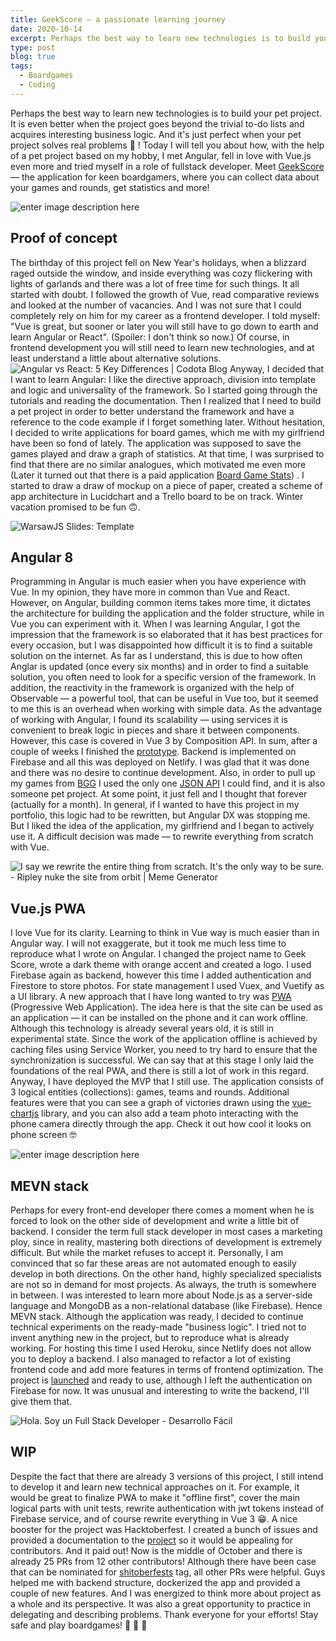 ```yaml
---
title: GeekScore — a passionate learning journey
date: 2020-10-14
excerpt: Perhaps the best way to learn new technologies is to build your pet project...
type: post
blog: true
tags:
  - Boardgames
  - Coding
---
```


Perhaps the best way to learn new technologies is to build your pet project. It is even better when the project goes beyond the trivial to-do lists and acquires interesting business logic. And it's just perfect when your pet project solves real problems 🚀 !
Today I will tell you about how, with the help of a pet project based on my hobby, I met Angular, fell in love with Vue.js even more and tried myself in a role of fullstack developer.
Meet [GeekScore](http://geekscore.netlify.com/) — the application for keen boardgamers, where you can collect data about your games and rounds, get statistics and more!

![enter image description here](https://i.ibb.co/gWTjWGK/mstile-144x144.png)

## Proof of concept

The birthday of this project fell on New Year's holidays, when a blizzard raged outside the window, and inside everything was cozy flickering with lights of garlands and there was a lot of free time for such things. It all started with doubt. I followed the growth of Vue, read comparative reviews and looked at the number of vacancies. And I was not sure that I could completely rely on him for my career as a frontend developer.
I told myself: "Vue is great, but sooner or later you will still have to go down to earth and learn Angular or React". (Spoiler: I don't think so now.) Of course, in frontend development you will still need to learn new technologies, and at least understand a little about alternative solutions.
![Angular vs React: 5 Key Differences | Codota Blog](https://lh6.googleusercontent.com/6yH5XCIneYnqwXWZOcupNV2wkITf-ZxKoYfbkirBUDf-1eRCRjy0AtWGyip00VdXhKR72jiD3W-SQFBfzBcsgh22cE82fSuZmy63ZYIWF-tg5LDKyVpKD5NzDx7s-XdFChAfUnRt)
Anyway, I decided that I want to learn Angular: I like the directive approach, division into template and logic and universality of the framework. So I started going through the tutorials and reading the documentation. Then I realized that I need to build a pet project in order to better understand the framework and have a reference to the code example if I forget something later. Without hesitation, I decided to write applications for board games, which me with my girlfriend have been so fond of lately. The application was supposed to save the games played and draw a graph of statistics. At that time, I was surprised to find that there are no similar analogues, which motivated me even more (Later it turned out that there is a paid application [Board Game Stats](https://www.bgstatsapp.com/)) . I started to draw a draw of mockup on a piece of paper, created a scheme of app architecture in Lucidchart and a Trello board to be on track. Winter vacation promised to be fun 🙃.

![WarsawJS Slides: Template](https://valian.github.io/warsawjs-slides-vue/pictures/meme-started.jpg)

## Angular 8

Programming in Angular is much easier when you have experience with Vue. In my opinion, they have more in common than Vue and React. However, on Angular, building common items takes more time, it dictates the architecture for building the application and the folder structure, while in Vue you can experiment with it. When I was learning Angular, I got the impression that the framework is so elaborated that it has best practices for every occasion, but I was disappointed how difficult it is to find a suitable solution on the internet. As far as I understand, this is due to how often Anglar is updated (once every six months) and in order to find a suitable solution, you often need to look for a specific version of the framework. In addition, the reactivity in the framework is organized with the help of Observable — a powerful tool, that can be useful in Vue too, but it seemed to me this is an overhead when working with simple data. As the advantage of working with Angular, I found its scalability — using services it is convenient to break logic in pieces and share it between components. However, this case is covered in Vue 3 by Composition API.
In sum, after a couple of weeks I finished the [prototype](https://geekstat.netlify.app). Backend is implemented on Firebase and all this was deployed on Netlify. I was glad that it was done and there was no desire to continue development. Also, in order to pull up my games from [BGG](https://boardgamegeek.com/) I used the only one [JSON API](https://bgg-json.azurewebsites.net/) I could find, and it is also someone pet project. At some point, it just fell and I thought that forever (actually for a month). In general, if I wanted to have this project in my portfolio, this logic had to be rewritten, but Angular DX was stopping me. But I liked the idea of the application, my girlfriend and I began to actively use it. A difficult decision was made — to rewrite everything from scratch with Vue.

![I say we rewrite the entire thing from scratch. It's the only way to be  sure. - Ripley nuke the site from orbit | Meme Generator](https://i.ibb.co/5MrcGnc/i-say-we-rewrite-the-entire-thing-from-scratch-its-the-only-way-to-be-sure-1.jpg)

## Vue.js PWA

I love Vue for its clarity. Learning to think in Vue way is much easier than in Angular way. I will not exaggerate, but it took me much less time to reproduce what I wrote on Angular. I changed the project name to Geek Score, wrote a dark theme with orange accent and created a logo. I used Firebase again as backend, however this time I added authentication and Firestore to store photos. For state management I used Vuex, and Vuetify as a UI library.
A new approach that I have long wanted to try was [PWA](https://en.wikipedia.org/wiki/Progressive_web_application) (Progressive Web Application). The idea here is that the site can be used as an application — it can be installed on the phone and it can work offline. Although this technology is already several years old, it is still in experimental state. Since the work of the application offline is achieved by caching files using Service Worker, you need to try hard to ensure that the synchronization is successful. We can say that at this stage I only laid the foundations of the real PWA, and there is still a lot of work in this regard. Anyway, I have deployed the MVP that I still use. The application consists of 3 logical entities (collections): games, teams and rounds. Additional features were that you can see a graph of victories drawn using the [vue-chartjs](https://vue-chartjs.org) library, and you can also add a team photo interacting with the phone camera directly through the app. Check it out how cool it looks on phone screen 🤓

![enter image description here](https://i.ibb.co/Jn7JFg5/photo-2020-10-14-21-34-07.jpg)

## MEVN stack

Perhaps for every front-end developer there comes a moment when he is forced to look on the other side of development and write a little bit of backend. I consider the term full stack developer in most cases a marketing ploy, since in reality, mastering both directions of development is extremely difficult. But while the market refuses to accept it. Personally, I am convinced that so far these areas are not automated enough to easily develop in both directions. On the other hand, highly specialized specialists are not so in demand for most projects. As always, the truth is somewhere in between.
I was interested to learn more about Node.js as a server-side language and MongoDB as a non-relational database (like Firebase). Hence MEVN stack. Although the application was ready, I decided to continue technical experiments on the ready-made "business logic". I tried not to invent anything new in the project, but to reproduce what is already working. For hosting this time I used Heroku, since Netlify does not allow you to deploy a backend. I also managed to refactor a lot of existing frontend code and add more features in terms of frontend optimization. The project is [launched](https://geekscore.herokuapp.com) and ready to use, although I left the authentication on Firebase for now. It was unusual and interesting to write the backend, I'll give them that.

![Hola. Soy un Full Stack Developer - Desarrollo Fácil](https://i1.wp.com/desarrollo.espino.info/files/2017/06/full-stack.jpg?fit=450%2C364)

## WIP

Despite the fact that there are already 3 versions of this project, I still intend to develop it and learn new technical approaches on it. For example, it would be great to finalize PWA to make it "offline first", cover the main logical parts with unit tests, rewrite authentication with jwt tokens instead of Firebase service, and of course rewrite everything in Vue 3 😁.
A nice booster for the project was Hacktoberfest. I created a bunch of issues and provided a documentation to the [project](https://github.com/DavidGolodetsky/GeekScore-2) so it would be appealing for contributors. And it paid out! Now is the middle of October and there is already 25 PRs from 12 other contributors! Although there have been case that can be nominated for [shitoberfests](https://twitter.com/shitoberfest) tag, all other PRs were helpful. Guys helped me with backend structure, dockerized the app and provided a couple of new features. And I was energized to think more about project as a whole and its perspective. It was also a great opportunity to practice in delegating and describing problems. Thank everyone for your efforts!
Stay safe and play boardgames! 🎲 🎲 🎲
